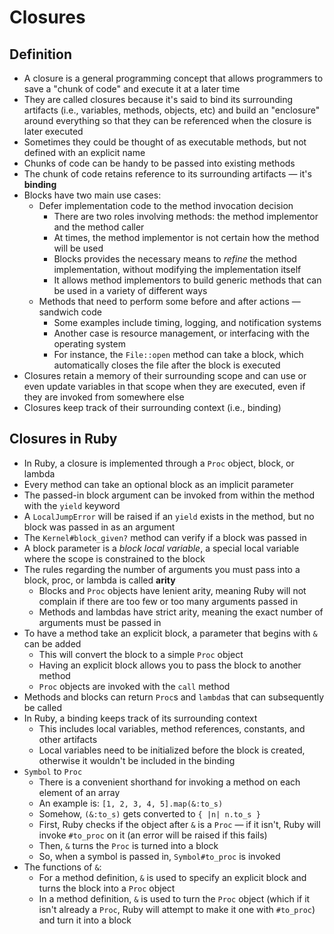 # Closures

## Definition

* A closure is a general programming concept that allows programmers to save a "chunk of code" and execute it at a later time
* They are called closures because it's said to bind its surrounding artifacts (i.e., variables, methods, objects, etc) and build an "enclosure" around everything so that they can be referenced when the closure is later executed
* Sometimes they could be thought of as executable methods, but not defined with an explicit name
* Chunks of code can be handy to be passed into existing methods
* The chunk of code retains reference to its surrounding artifacts — it's **binding**
* Blocks have two main use cases:
  * Defer implementation code to the method invocation decision
    * There are two roles involving methods: the method implementor and the method caller
    * At times, the method implementor is not certain how the method will be used
    * Blocks provides the necessary means to *refine* the method implementation, without modifying the implementation itself
    * It allows method implementors to build generic methods that can be used in a variety of different ways
  * Methods that need to perform some before and after actions — sandwich code
    * Some examples include timing, logging, and notification systems
    * Another case is resource management, or interfacing with the operating system
    * For instance, the `File::open` method can take a block, which automatically closes the file after the block is executed
* Closures retain a memory of their surrounding scope and can use or even update variables in that scope when they are executed, even if they are invoked from somewhere else
* Closures keep track of their surrounding context (i.e., binding)

## Closures in Ruby

* In Ruby, a closure is implemented through a `Proc` object, block, or lambda
* Every method can take an optional block as an implicit parameter
* The passed-in block argument can be invoked from within the method with the `yield` keyword
* A `LocalJumpError` will be raised if an `yield` exists in the method, but no block was passed in as an argument
* The `Kernel#block_given?` method can verify if a block was passed in
* A block parameter is a *block local variable*, a special local variable where the scope is constrained to the block
* The rules regarding the number of arguments you must pass into a block, proc, or lambda is called **arity**
  * Blocks and `Proc` objects have lenient arity, meaning Ruby will not complain if there are too few or too many arguments passed in
  * Methods and lambdas have strict arity, meaning the exact number of arguments must be passed in
* To have a method take an explicit block, a parameter that begins with `&` can be added
  * This will convert the block to a simple `Proc` object
  * Having an explicit block allows you to pass the block to another method
  * `Proc` objects are invoked with the `call` method
* Methods and blocks can return `Proc`s and `lambda`s that can subsequently be called
* In Ruby, a binding keeps track of its surrounding context
  * This includes local variables, method references, constants, and other artifacts
  * Local variables need to be initialized before the block is created, otherwise it wouldn't be included in the binding
* `Symbol` to `Proc`
  * There is a convenient shorthand for invoking a method on each element of an array
  * An example is: `[1, 2, 3, 4, 5].map(&:to_s)`
  * Somehow, `(&:to_s)` gets converted to `{ |n| n.to_s }`
  * First, Ruby checks if the object after `&` is a `Proc` — if it isn't, Ruby will invoke `#to_proc` on it (an error will be raised if this fails)
  * Then, `&` turns the `Proc` is turned into a block
  * So, when a symbol is passed in, `Symbol#to_proc` is invoked
* The functions of `&`:
  * For a method definition, `&` is used to specify an explicit block and turns the block into a `Proc` object
  * In a method definition, `&` is used to turn the `Proc` object (which if it isn't already a `Proc`, Ruby will attempt to make it one with `#to_proc`) and turn it into a block
